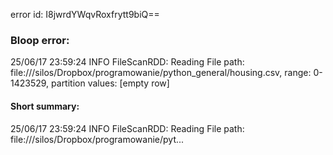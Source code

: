 error id: I8jwrdYWqvRoxfrytt9biQ==
### Bloop error:

25/06/17 23:59:24 INFO FileScanRDD: Reading File path: file://<HOME>/silos/Dropbox/programowanie/python_general/housing.csv, range: 0-1423529, partition values: [empty row]
#### Short summary: 

25/06/17 23:59:24 INFO FileScanRDD: Reading File path: file://<HOME>/silos/Dropbox/programowanie/pyt...